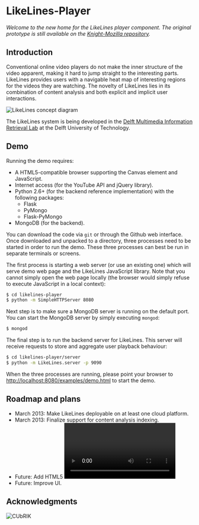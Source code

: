 LikeLines-Player
============

*Welcome to the new home for the LikeLines player component. The original prototype is still available on the [Knight-Mozilla repository](https://github.com/Knight-Mozilla/likelines-mojo).*

## Introduction
Conventional online video players do not make the inner structure of the video apparent, making it hard to jump straight to the interesting parts. LikeLines provides users with a navigable heat map of interesting regions for the videos they are watching. The novelty of LikeLines lies in its combination of content analysis and both explicit and implicit user interactions.

![LikeLines concept diagram](https://raw.github.com/ShinNoNoir/likelines-player/master/doc/diagram.png)

The LikeLines system is being developed in the [Delft Multimedia Information Retrieval Lab](http://dmirlab.tudelft.nl/) at the Delft University of Technology.


## Demo
Running the demo requires:

 * A HTML5-compatible browser supporting the Canvas element and JavaScript.
 * Internet access (for the YouTube API and jQuery library).
 * Python 2.6+ (for the backend reference implementation) with the following packages:
   * Flask
   * PyMongo
   * Flask-PyMongo
 * MongoDB (for the backend).

You can download the code via `git` or through the Github web interface. Once downloaded and unpacked to a directory, three processes need to be started in order to run the demo. These three processes can best be run in separate terminals or screens.

The first process is starting a web server (or use an existing one) which will serve demo web page and the LikeLines JavaScript library. Note that you cannot simply open the web page locally (the browser would simply refuse to execute JavaScript in a local context):

```sh
$ cd likelines-player
$ python -m SimpleHTTPServer 8080
```

Next step is to make sure a MongoDB server is running on the default port. You can start the MongoDB server by simply executing `mongod`:

```sh
$ mongod
```

The final step is to run the backend server for LikeLines. This server will receive requests to store and aggregate user playback behaviour:

```sh
$ cd likelines-player/server
$ python -m LikeLines.server -p 9090
```

When the three processes are running, please point your browser to [http://localhost:8080/examples/demo.html](http://localhost:8080/examples/demo.html) to start the demo.

## Roadmap and plans
 * March 2013: Make LikeLines deployable on at least one cloud platform.
 * March 2013: Finalize support for content analysis indexing.
 * Future: Add HTML5 <video> support.
 * Future: Improve UI.


## Acknowledgments

![CUbRIK](http://www.cubrikproject.eu/templates/rt_tachyon_j15/images/logo/light/logo.png)
